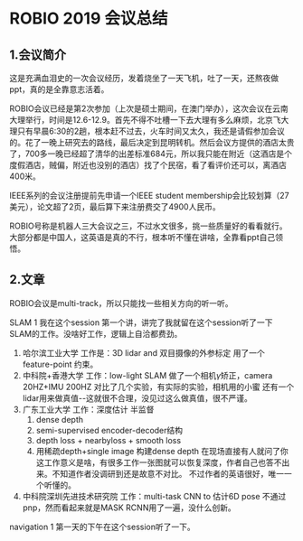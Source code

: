 # ROBIO 2019 会议总结

## 1.会议简介

这是充满血泪史的一次会议经历，发着烧坐了一天飞机，吐了一天，还熬夜做ppt，真的是全靠意志活着。

ROBIO会议已经是第2次参加（上次是硕士期间，在澳门举办），这次会议在云南大理举行，时间是12.6-12.9。首先不得不吐槽一下去大理有多么麻烦，北京飞大理只有早晨6:30的2趟，根本赶不过去，火车时间又太久，我还是请假参加会议的。花了一晚上研究去的路线，最后决定到昆明转机。然后会议方提供的酒店太贵了，700多一晚已经超了清华的出差标准684元，所以我只能在附近（这酒店是个度假酒店，贼偏，附近也没别的酒店）找了个民宿，看了看评价还可以，离酒店400米。

IEEE系列的会议注册提前先申请一个IEEE student membership会比较划算（27美元），论文超了2页，最后算下来注册费交了4900人民币。

ROBIO号称是机器人三大会议之三，不过水文很多，挑一些质量好的看看就行。大部分都是中国人，这英语是真的不行，根本听不懂在讲啥，全靠看ppt自己领悟。

## 2.文章
ROBIO会议是multi-track，所以只能找一些相关方向的听一听。

SLAM 1
我在这个session 第一个讲，讲完了我就留在这个session听了一下SLAM的工作。没啥好工作，逻辑上自洽都费劲。
1. 哈尔滨工业大学 工作是：3D lidar and 双目摄像的外参标定 用了一个feature-point 约束。
2. 中科院+香港大学 工作：low-light SLAM  做了一个相机$\gamma$矫正，camera 20HZ+IMU 200HZ 对比了几个实验，有实际的实验，相机用的小蜜 还有一个lidar用来做真值--这就很不合理，没见过这么做真值，很不严谨。
3. 广东工业大学 工作：深度估计 半监督
   1. dense depth
   2. semi-supervised encoder-decoder结构
   3. depth loss + nearbyloss + smooth loss
   4. 用稀疏depth+single image 构建dense depth
   在现场直接有人就问了你这工作意义是啥，有很多工作一张图就可以恢复深度，作者自己也答不出来。不知道作者没调研到还是故意不对比。
   不过作者的英语很好，唯一一个听懂的。
4. 中科院深圳先进技术研究院 工作：multi-task CNN to 估计6D pose 不通过pnp，然而看起来就是MASK RCNN用了一遍，没什么创新。

navigation 1
第一天的下午在这个session听了一下。




